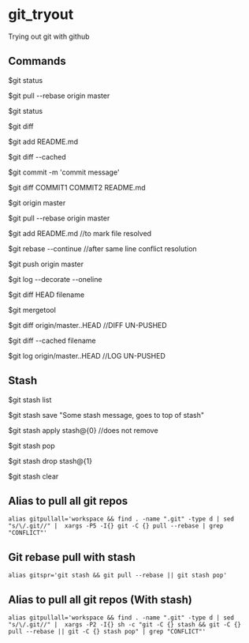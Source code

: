 # git_tryout
Trying out git with github


## Commands
$git status

$git pull --rebase origin master

$git status

$git diff

$git add README.md

$git diff --cached

$git commit -m 'commit message'

$git diff COMMIT1 COMMIT2 README.md

$git origin master

$git pull --rebase origin master

$git add README.md //to mark file resolved

$git rebase --continue  //after same line conflict resolution

$git push origin master

$git log --decorate --oneline

$git diff HEAD filename

$git mergetool

$git diff origin/master..HEAD //DIFF UN-PUSHED

$git diff --cached filename

$git log origin/master..HEAD //LOG UN-PUSHED

## Stash
$git stash list

$git stash save "Some stash message, goes to top of stash"

$git stash apply stash@{0} //does not remove

$git stash pop

$git stash drop stash@{1}

$git stash clear


## Alias to pull all git repos
```
alias gitpullall='workspace && find . -name ".git" -type d | sed "s/\/.git//" |  xargs -P5 -I{} git -C {} pull --rebase | grep "CONFLICT"'
```

## Git rebase pull with stash
```
alias gitspr='git stash && git pull --rebase || git stash pop'
```

## Alias to pull all git repos (With stash)
```
alias gitpullall='workspace && find . -name ".git" -type d | sed "s/\/.git//" |  xargs -P2 -I{} sh -c "git -C {} stash && git -C {} pull --rebase || git -C {} stash pop" | grep "CONFLICT"'
```
